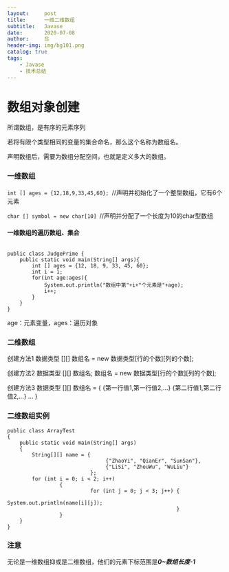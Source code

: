 ```yaml
---
layout:     post                   
title:      一维二维数组             
subtitle:   Javase
date:       2020-07-08             
author:     丠                 
header-img: img/bg101.png    
catalog: true                       
tags:                             
    - Javase
    - 技术总结
---
```




#  数组对象创建

所谓数组，是有序的元素序列

若将有限个类型相同的变量的集合命名，那么这个名称为数组名。

声明数组后，需要为数组分配空间，也就是定义多大的数组。

### 一维数组

`int [] ages = {12,18,9,33,45,60}; `//声明并初始化了一个整型数组，它有6个元素

`char [] symbol = new char[10] `//声明并分配了一个长度为10的char型数组

#### 一维数组的遍历数组、集合
```

public class JudgePrime {
    public static void main(String[] args){
        int [] ages = {12, 18, 9, 33, 45, 60};
        int i = 1;
        for(int age:ages){
            System.out.println("数组中第"+i+"个元素是"+age);
            i++;
        }
    }
}
```
age：元素变量，ages：遍历对象

### 二维数组

创建方法1
数据类型 [][] 数组名 = new 数据类型[行的个数][列的个数];

创建方法2
数据类型 [][] 数组名;
数组名 = new 数据类型[行的个数][列的个数];

创建方法3
数据类型 [][] 数组名 = {
{第一行值1,第一行值2,...}
{第二行值1,第二行值2,...}
...
}

### 二维数组实例
```
public class ArrayTest
{
    public static void main(String[] args) 
    {
        String[][] name = {
                                {"ZhaoYi", "QianEr", "SunSan"},
                                {"LiSi", "ZhouWu", "WuLiu"}
                           };
        for (int i = 0; i < 2; i++)
                 {
                           for (int j = 0; j < 3; j++) {
                                                             System.out.println(name[i][j]);
                                                       }
                 }
    }
}
```


### 注意

无论是一维数组抑或是二维数组，他们的元素下标范围是***0~数组长度-1***
